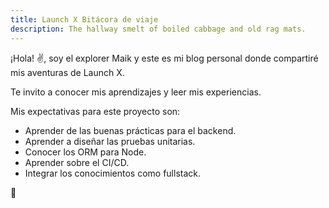 ```yaml
---
title: Launch X Bitácora de viaje
description: The hallway smelt of boiled cabbage and old rag mats.
---
```


¡Hola! ✌️,  soy el explorer Maik y este es mi blog personal donde compartiré mis aventuras de Launch X.

Te invito a conocer mis aprendizajes y leer mis experiencias.

Mis expectativas para este proyecto son:

- Aprender de las buenas prácticas para el backend.
- Aprender a diseñar las pruebas unitarias.
- Conocer los ORM para Node.
- Aprender sobre el CI/CD.
- Integrar los conocimientos como fullstack.

🚀

